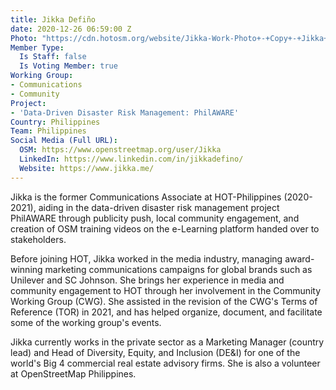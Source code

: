 ```yaml
---
title: Jikka Defiño
date: 2020-12-26 06:59:00 Z
Photo: "https://cdn.hotosm.org/website/Jikka-Work-Photo+-+Copy+-+Jikka+Defi%C3%B1o.png"
Member Type:
  Is Staff: false
  Is Voting Member: true
Working Group:
- Communications
- Community
Project:
- 'Data-Driven Disaster Risk Management: PhilAWARE'
Country: Philippines
Team: Philippines
Social Media (Full URL):
  OSM: https://www.openstreetmap.org/user/Jikka
  LinkedIn: https://www.linkedin.com/in/jikkadefino/
  Website: https://www.jikka.me/
---
```


Jikka is the former Communications Associate at HOT-Philippines (2020-2021), aiding in the data-driven disaster risk management project PhilAWARE through publicity push, local community engagement, and creation of OSM training videos on the e-Learning platform handed over to stakeholders. 

Before joining HOT, Jikka worked in the media industry, managing award-winning marketing communications campaigns for global brands such as Unilever and SC Johnson. She brings her experience in media and community engagement to HOT through her involvement in the Community Working Group (CWG). She assisted in the revision of the CWG's Terms of Reference (TOR) in 2021, and has helped organize, document, and facilitate some of the working group's events. 

Jikka currently works in the private sector as a Marketing Manager (country lead) and Head of Diversity, Equity, and Inclusion (DE&I) for one of the world's Big 4 commercial real estate advisory firms. She is also a volunteer at OpenStreetMap Philippines.